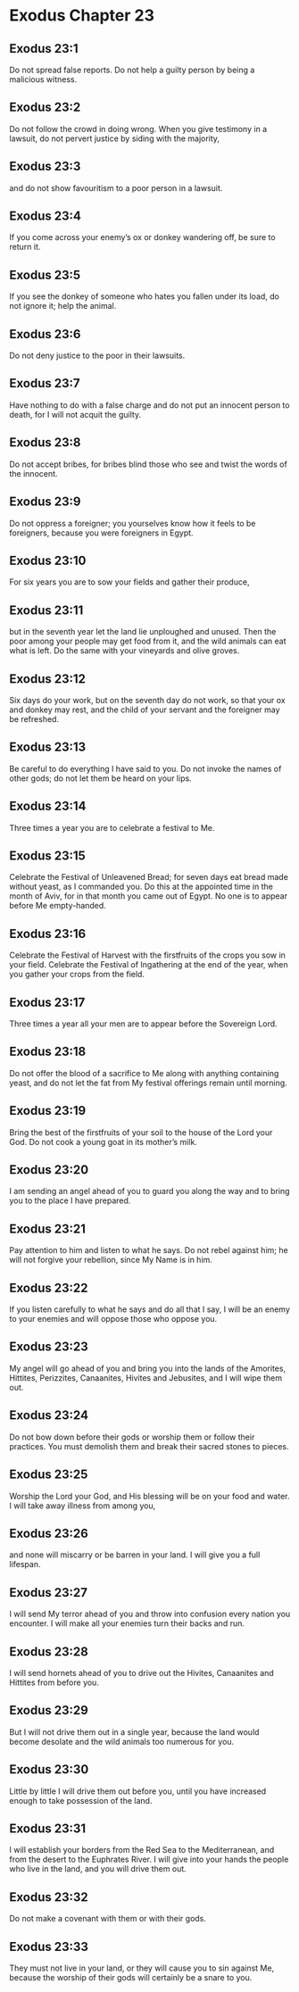 # Exodus Chapter 23

## Exodus 23:1
Do not spread false reports. Do not help a guilty person by being a malicious witness.

## Exodus 23:2
Do not follow the crowd in doing wrong. When you give testimony in a lawsuit, do not pervert justice by siding with the majority,

## Exodus 23:3
and do not show favouritism to a poor person in a lawsuit.

## Exodus 23:4
If you come across your enemy’s ox or donkey wandering off, be sure to return it.

## Exodus 23:5
If you see the donkey of someone who hates you fallen under its load, do not ignore it; help the animal.

## Exodus 23:6
Do not deny justice to the poor in their lawsuits.

## Exodus 23:7
Have nothing to do with a false charge and do not put an innocent person to death, for I will not acquit the guilty.

## Exodus 23:8
Do not accept bribes, for bribes blind those who see and twist the words of the innocent.

## Exodus 23:9
Do not oppress a foreigner; you yourselves know how it feels to be foreigners, because you were foreigners in Egypt.

## Exodus 23:10
For six years you are to sow your fields and gather their produce,

## Exodus 23:11
but in the seventh year let the land lie unploughed and unused. Then the poor among your people may get food from it, and the wild animals can eat what is left. Do the same with your vineyards and olive groves.

## Exodus 23:12
Six days do your work, but on the seventh day do not work, so that your ox and donkey may rest, and the child of your servant and the foreigner may be refreshed.

## Exodus 23:13
Be careful to do everything I have said to you. Do not invoke the names of other gods; do not let them be heard on your lips.

## Exodus 23:14
Three times a year you are to celebrate a festival to Me.

## Exodus 23:15
Celebrate the Festival of Unleavened Bread; for seven days eat bread made without yeast, as I commanded you. Do this at the appointed time in the month of Aviv, for in that month you came out of Egypt. No one is to appear before Me empty-handed.

## Exodus 23:16
Celebrate the Festival of Harvest with the firstfruits of the crops you sow in your field. Celebrate the Festival of Ingathering at the end of the year, when you gather your crops from the field.

## Exodus 23:17
Three times a year all your men are to appear before the Sovereign Lord.

## Exodus 23:18
Do not offer the blood of a sacrifice to Me along with anything containing yeast, and do not let the fat from My festival offerings remain until morning.

## Exodus 23:19
Bring the best of the firstfruits of your soil to the house of the Lord your God. Do not cook a young goat in its mother’s milk.

## Exodus 23:20
I am sending an angel ahead of you to guard you along the way and to bring you to the place I have prepared.

## Exodus 23:21
Pay attention to him and listen to what he says. Do not rebel against him; he will not forgive your rebellion, since My Name is in him.

## Exodus 23:22
If you listen carefully to what he says and do all that I say, I will be an enemy to your enemies and will oppose those who oppose you.

## Exodus 23:23
My angel will go ahead of you and bring you into the lands of the Amorites, Hittites, Perizzites, Canaanites, Hivites and Jebusites, and I will wipe them out.

## Exodus 23:24
Do not bow down before their gods or worship them or follow their practices. You must demolish them and break their sacred stones to pieces.

## Exodus 23:25
Worship the Lord your God, and His blessing will be on your food and water. I will take away illness from among you,

## Exodus 23:26
and none will miscarry or be barren in your land. I will give you a full lifespan.

## Exodus 23:27
I will send My terror ahead of you and throw into confusion every nation you encounter. I will make all your enemies turn their backs and run.

## Exodus 23:28
I will send hornets ahead of you to drive out the Hivites, Canaanites and Hittites from before you.

## Exodus 23:29
But I will not drive them out in a single year, because the land would become desolate and the wild animals too numerous for you.

## Exodus 23:30
Little by little I will drive them out before you, until you have increased enough to take possession of the land.

## Exodus 23:31
I will establish your borders from the Red Sea to the Mediterranean, and from the desert to the Euphrates River. I will give into your hands the people who live in the land, and you will drive them out.

## Exodus 23:32
Do not make a covenant with them or with their gods.

## Exodus 23:33
They must not live in your land, or they will cause you to sin against Me, because the worship of their gods will certainly be a snare to you.

